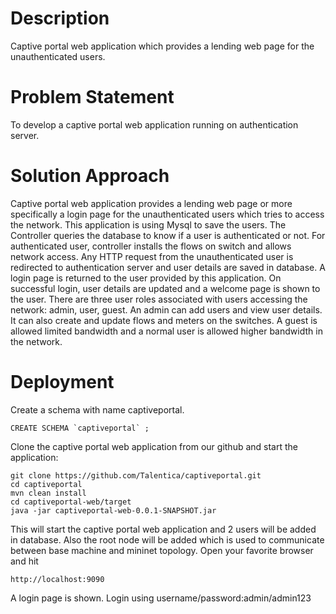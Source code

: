 # Description
Captive portal web application which provides a lending web page for the unauthenticated users.
# Problem Statement
To develop a captive portal web application running on authentication server.
# Solution Approach
Captive portal web application provides a lending web page or more specifically a login page for the unauthenticated users which tries to access the network. This application is using Mysql to save the users. The Controller queries the database to know if a user is authenticated or not. For authenticated user, controller installs the flows on switch and allows network access. Any HTTP request from the unauthenticated user is redirected to authentication server and user details are saved in database. A login page is returned to the user provided by this application. On successful login, user details are updated and a welcome page is shown to the user.  There are three user roles associated with users accessing the network: admin, user, guest. An admin can add users and view user details. It can also create and update flows and meters on the switches. A guest is allowed limited bandwidth and a normal user is allowed higher bandwidth in the network.
# Deployment
Create a schema with name captiveportal.
```
CREATE SCHEMA `captiveportal` ;
```
Clone the captive portal web application from our github and start the application:
```
git clone https://github.com/Talentica/captiveportal.git
cd captiveportal
mvn clean install
cd captiveportal-web/target
java -jar captiveportal-web-0.0.1-SNAPSHOT.jar
```
This will start the captive portal web application and 2 users will be added in database. Also the root node will be added which is used to communicate between base machine and mininet topology. Open your favorite browser and hit
```
http://localhost:9090
```
A login page is shown. Login using username/password:admin/admin123
